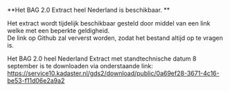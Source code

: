 **Het BAG 2.0 Extract heel Nederland is beschikbaar. **  

Het extract wordt tijdelijk beschikbaar gesteld door middel van een link welke met een beperkte geldigheid.  
De link op Github zal ververst worden, zodat het bestand altijd op te vragen is.

Het BAG 2.0 heel Nederland Extract met standtechnische datum 8 september is te downloaden via onderstaande link:  
https://service10.kadaster.nl/gds2/download/public/0a69ef28-3671-4c16-be53-f11d06e2a9a2
